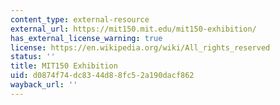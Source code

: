 ```yaml
---
content_type: external-resource
external_url: https://mit150.mit.edu/mit150-exhibition/
has_external_license_warning: true
license: https://en.wikipedia.org/wiki/All_rights_reserved
status: ''
title: MIT150 Exhibition
uid: d0874f74-dc83-44d8-8fc5-2a190dacf862
wayback_url: ''
---
```

